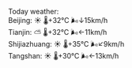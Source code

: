 Today weather:  
Beijing: ☀️   🌡️+32°C 🌬️↓15km/h  
Tianjin: ⛅️  🌡️+32°C 🌬️←11km/h  
Shijiazhuang: ☀️   🌡️+35°C 🌬️↙9km/h  
Tangshan: ☀️   🌡️+30°C 🌬️←13km/h  
